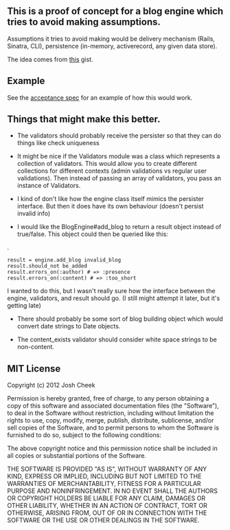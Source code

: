 This is a proof of concept for a blog engine which tries to avoid making assumptions.
-------------------------------------------------------------------------------------

Assumptions it tries to avoid making would be delivery mechanism (Rails, Sinatra, CLI), persistence (in-memory, activerecord, any given data store).

The idea comes from [this](https://gist.github.com/1763643) gist.


Example
-------

See the [acceptance spec](https://github.com/JoshCheek/blog_engine/blob/master/spec/acceptance_spec.rb) for an example of how this would work.


Things that might make this better.
-----------------------------------

* The validators should probably receive the persister so that they can do things like check uniqueness

* It might be nice if the Validators module was a class which represents a collection of validators. This would allow you to create different collections for different contexts (admin validations vs regular user validations). Then instead of passing an array of validators, you pass an instance of Validators.

* I kind of don't like how the engine class itself mimics the persister interface. But then it does have its own behaviour (doesn't persist invalid info)

* I would like the BlogEngine#add_blog to return a result object instead of true/false. This object could then be queried like this:

.

    result = engine.add_blog invalid_blog
    result.should_not be_added
    result.errors_on(:author) # => :presence
    result.errors_on(:content) # => :too_short

I wanted to do this, but I wasn't really sure how the interface between the engine, validators, and result should go. (I still might attempt it later, but it's getting late)

* There should probably be some sort of blog building object which would convert date strings to Date objects.

* The content_exists validator should consider white space strings to be non-content.




MIT License
-----------

Copyright (c) 2012 Josh Cheek

Permission is hereby granted, free of charge, to any person obtaining a copy of this software and associated documentation files (the "Software"), to deal in the Software without restriction, including without limitation the rights to use, copy, modify, merge, publish, distribute, sublicense, and/or sell copies of the Software, and to permit persons to whom the Software is furnished to do so, subject to the following conditions:

The above copyright notice and this permission notice shall be included in all copies or substantial portions of the Software.

THE SOFTWARE IS PROVIDED "AS IS", WITHOUT WARRANTY OF ANY KIND, EXPRESS OR IMPLIED, INCLUDING BUT NOT LIMITED TO THE WARRANTIES OF MERCHANTABILITY, FITNESS FOR A PARTICULAR PURPOSE AND NONINFRINGEMENT. IN NO EVENT SHALL THE AUTHORS OR COPYRIGHT HOLDERS BE LIABLE FOR ANY CLAIM, DAMAGES OR OTHER LIABILITY, WHETHER IN AN ACTION OF CONTRACT, TORT OR OTHERWISE, ARISING FROM, OUT OF OR IN CONNECTION WITH THE SOFTWARE OR THE USE OR OTHER DEALINGS IN THE SOFTWARE.

